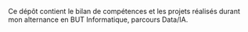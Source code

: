 Ce dépôt contient le bilan de compétences et les projets réalisés durant mon alternance en BUT Informatique, parcours Data/IA.
